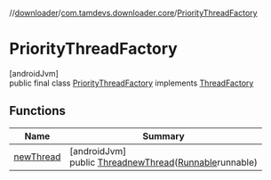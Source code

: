 //[downloader](../../../index.md)/[com.tamdevs.downloader.core](../index.md)/[PriorityThreadFactory](index.md)

# PriorityThreadFactory

[androidJvm]\
public final class [PriorityThreadFactory](index.md) implements [ThreadFactory](https://developer.android.com/reference/kotlin/java/util/concurrent/ThreadFactory.html)

## Functions

| Name | Summary |
|---|---|
| [newThread](new-thread.md) | [androidJvm]<br>public [Thread](https://developer.android.com/reference/kotlin/java/lang/Thread.html)[newThread](new-thread.md)([Runnable](https://developer.android.com/reference/kotlin/java/lang/Runnable.html)runnable) |
